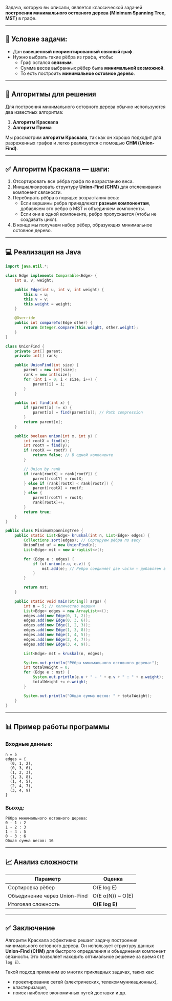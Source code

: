 Задача, которую вы описали, является классической задачей **построения минимального остовного дерева (Minimum Spanning Tree, MST)** в графе.

---

## 🔧 Условие задачи:

- Дан **взвешенный неориентированный связный граф**.
- Нужно выбрать такие рёбра из графа, чтобы:
    - Граф остался **связным**.
    - Сумма весов выбранных рёбер была **минимальной возможной**.
    - То есть построить **минимальное остовное дерево**.

---

## 🧠 Алгоритмы для решения

Для построения минимального остовного дерева обычно используются два известных алгоритма:

1. **Алгоритм Краскала**
2. **Алгоритм Прима**

Мы рассмотрим **алгоритм Краскала**, так как он хорошо подходит для разреженных графов и легко реализуется с помощью **СНМ (Union-Find)**.

---

## ✅ Алгоритм Краскала — шаги:

1. Отсортировать все рёбра графа по возрастанию веса.
2. Инициализировать структуру **Union-Find (СНМ)** для отслеживания компонент связности.
3. Перебирать рёбра в порядке возрастания веса:
    - Если вершины ребра принадлежат **разным компонентам**, добавляем это ребро в MST и объединяем компоненты.
    - Если они в одной компоненте, ребро пропускается (чтобы не создавать цикл).
4. В конце мы получаем набор рёбер, образующих минимальное остовное дерево.

---

## 💻 Реализация на Java

```java
import java.util.*;

class Edge implements Comparable<Edge> {
    int u, v, weight;

    public Edge(int u, int v, int weight) {
        this.u = u;
        this.v = v;
        this.weight = weight;
    }

    @Override
    public int compareTo(Edge other) {
        return Integer.compare(this.weight, other.weight);
    }
}

class UnionFind {
    private int[] parent;
    private int[] rank;

    public UnionFind(int size) {
        parent = new int[size];
        rank = new int[size];
        for (int i = 0; i < size; i++) {
            parent[i] = i;
        }
    }

    public int find(int x) {
        if (parent[x] != x) {
            parent[x] = find(parent[x]); // Path compression
        }
        return parent[x];
    }

    public boolean union(int x, int y) {
        int rootX = find(x);
        int rootY = find(y);
        if (rootX == rootY) {
            return false; // В одной компоненте
        }

        // Union by rank
        if (rank[rootX] > rank[rootY]) {
            parent[rootY] = rootX;
        } else if (rank[rootX] < rank[rootY]) {
            parent[rootX] = rootY;
        } else {
            parent[rootY] = rootX;
            rank[rootX]++;
        }
        return true;
    }
}

public class MinimumSpanningTree {
    public static List<Edge> kruskal(int n, List<Edge> edges) {
        Collections.sort(edges); // Сортируем рёбра по весу
        UnionFind uf = new UnionFind(n);
        List<Edge> mst = new ArrayList<>();

        for (Edge e : edges) {
            if (uf.union(e.u, e.v)) {
                mst.add(e); // Ребро соединяет две части — добавляем в MST
            }
        }

        return mst;
    }

    public static void main(String[] args) {
        int n = 5; // количество вершин
        List<Edge> edges = new ArrayList<>();
        edges.add(new Edge(0, 1, 2));
        edges.add(new Edge(0, 3, 6));
        edges.add(new Edge(1, 2, 3));
        edges.add(new Edge(1, 3, 8));
        edges.add(new Edge(1, 4, 5));
        edges.add(new Edge(2, 4, 7));
        edges.add(new Edge(3, 4, 9));

        List<Edge> mst = kruskal(n, edges);

        System.out.println("Рёбра минимального остовного дерева:");
        int totalWeight = 0;
        for (Edge e : mst) {
            System.out.println(e.u + " - " + e.v + " : " + e.weight);
            totalWeight += e.weight;
        }

        System.out.println("Общая сумма весов: " + totalWeight);
    }
}
```

---

## 📊 Пример работы программы

### Входные данные:
```
n = 5
edges = {
  (0, 1, 2),
  (0, 3, 6),
  (1, 2, 3),
  (1, 3, 8),
  (1, 4, 5),
  (2, 4, 7),
  (3, 4, 9)
}
```

### Выход:
```
Рёбра минимального остовного дерева:
0 - 1 : 2
1 - 2 : 3
1 - 4 : 5
0 - 3 : 6
Общая сумма весов: 16
```

---

## 📈 Анализ сложности

| Параметр | Оценка |
|----------|--------|
| Сортировка рёбер | O(E log E) |
| Объединение через Union-Find | O(E α(N)) ~ O(E) |
| Итоговая сложность | **O(E log E)** |

---

## ✅ Заключение

Алгоритм Краскала эффективно решает задачу построения минимального остовного дерева. Он использует структуру данных **Union-Find (СНМ)** для быстрого определения и объединения компонент связности. Это позволяет находить оптимальное решение за время `O(E log E)`.

Такой подход применим во многих прикладных задачах, таких как:
- проектирование сетей (электрических, телекоммуникационных),
- кластеризация,
- поиск наиболее экономичных путей доставки и др.